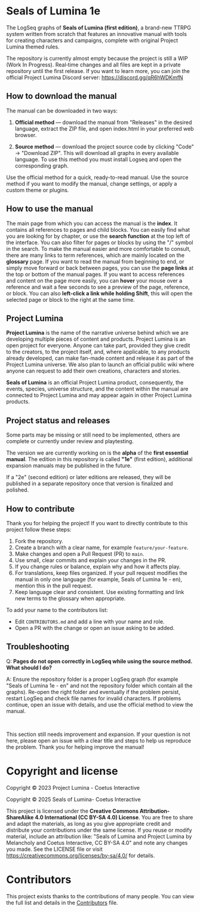 ﻿# Seals of Lumina 1e

The LogSeq graphs of **Seals of Lumina (first edition)**, a brand-new TTRPG system written from scratch that features an innovative manual with tools for creating characters and campaigns, complete with original Project Lumina themed rules.

The repository is currently almost empty because the project is still a WIP (Work In Progress). Real‑time changes and all files are kept in a private repository until the first release. If you want to learn more, you can join the official Project Lumina Discord server:
https://discord.gg/qR6hWDKmfN

## How to download the manual

The manual can be downloaded in two ways:

1. **Official method** — download the manual from "Releases" in the desired language, extract the ZIP file, and open index.html in your preferred web browser.

2. **Source method** — download the project source code by clicking "Code" → "Download ZIP". This will download all graphs in every available language. To use this method you must install Logseq and open the corresponding graph.

Use the official method for a quick, ready-to-read manual. Use the source method if you want to modify the manual, change settings, or apply a custom theme or plugins.

## How to use the manual

The main page from which you can access the manual is the **index**. It contains all references to pages and child blocks. You can easily find what you are looking for by chapter, or use the **search function** at the top left of the interface. You can also filter for pages or blocks by using the "/" symbol in the search. To make the manual easier and more comfortable to consult, there are many links to term references, which are mainly located on the **glossary** page. If you want to read the manual from beginning to end, or simply move forward or back between pages, you can use the **page links** at the top or bottom of the manual pages. If you want to access references and content on the page more easily, you can **hover** your mouse over a reference and wait a few seconds to see a preview of the page, reference, or block. You can also **left-click a link while holding Shift**, this will open the selected page or block to the right at the same time.

## Project Lumina

**Project Lumina** is the name of the narrative universe behind which we are developing multiple pieces of content and products. Project Lumina is an open project for everyone. Anyone can take part, provided they give credit to the creators, to the project itself, and, where applicable, to any products already developed, can make fan-made content and release it as part of the Project Lumina universe. We also plan to launch an official public wiki where anyone can request to add their own creations, characters and stories.

**Seals of Lumina** is an official Project Lumina product, consequently, the events, species, universe structure, and the content within the manual are connected to Project Lumina and may appear again in other Project Lumina products.

## Project status and releases

Some parts may be missing or still need to be implemented, others are complete or currently under review and playtesting.

The version we are currently working on is the **alpha** of the **first essential manual**. The edition in this repository is called **"1e"** (first edition), additional expansion manuals may be published in the future.

If a "2e" (second edition) or later editions are released, they will be published in a separate repository once that version is finalized and polished.

## How to contribute

Thank you for helping the project! If you want to directly contribute to this project follow these steps:

1. Fork the repository.
2. Create a branch with a clear name, for example `feature/your-feature`.
3. Make changes and open a Pull Request (PR) to `main`.
4. Use small, clear commits and explain your changes in the PR.
5. If you change rules or balance, explain why and how it affects play.
6. For translations, keep files organized. If your pull request modifies the manual in only one language (for example, Seals of Lumina 1e - en), mention this in the pull request.
7. Keep language clear and consistent. Use existing formatting and link new terms to the glossary when appropriate.

To add your name to the contributors list:
- Edit `CONTRIBUTORS.md` and add a line with your name and role.
- Open a PR with the change or open an issue asking to be added.

## Troubleshooting

Q: **Pages do not open correctly in LogSeq while using the source method. What should I do?**

A: Ensure the repository folder is a proper LogSeq graph (for example "Seals of Lumina 1e - en" and not the repository folder which contain all the graphs). Re-open the right folder and eventually if the problem persist, restart LogSeq and check file names for invalid characters. If problems continue, open an issue with details, and use the official method to view the manual.

‎

This section still needs improvement and expansion. If your question is not here, please open an issue with a clear title and steps to help us reproduce the problem. Thank you for helping improve the manual!

# Copyright and license

Copyright © 2023 Project Lumina - Coetus Interactive

Copyright © 2025 Seals of Lumina- Coetus Interactive

This project is licensed under the **Creative Commons Attribution-ShareAlike 4.0 International (CC BY-SA 4.0) License**. You are free to share and adapt the materials, as long as you give appropriate credit and distribute your contributions under the same license. If you reuse or modify material, include an attribution like: "Seals of Lumina and Project Lumina by Melancholy and Coetus Interactive, CC BY-SA 4.0" and note any changes you made. See the LICENSE file or visit https://creativecommons.org/licenses/by-sa/4.0/ for details.

# Contributors

This project exists thanks to the contributions of many people. You can view the full list and details in the [Contributors](CONTRIBUTORS.md) file.
